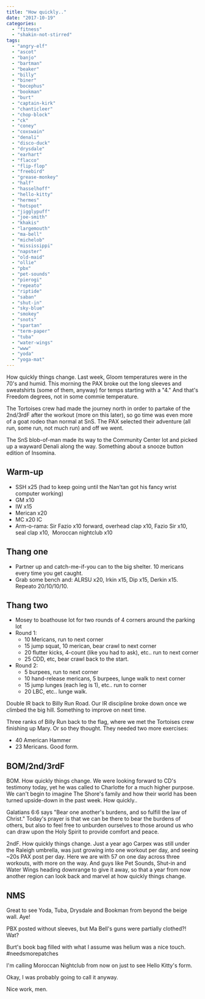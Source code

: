 ```yaml
---
title: "How quickly.."
date: "2017-10-19"
categories: 
  - "fitness"
  - "shakin-not-stirred"
tags: 
  - "angry-elf"
  - "ascot"
  - "banjo"
  - "bartman"
  - "beaker"
  - "billy"
  - "biner"
  - "bocephus"
  - "bookman"
  - "burt"
  - "captain-kirk"
  - "chanticleer"
  - "chop-block"
  - "ck"
  - "coney"
  - "coxswain"
  - "denali"
  - "disco-duck"
  - "drysdale"
  - "earhart"
  - "flacco"
  - "flip-flop"
  - "freebird"
  - "grease-monkey"
  - "half"
  - "hasselhoff"
  - "hello-kitty"
  - "hermes"
  - "hotspot"
  - "jigglypuff"
  - "joe-smith"
  - "khakis"
  - "largemouth"
  - "ma-bell"
  - "michelob"
  - "mississippi"
  - "napster"
  - "old-maid"
  - "ollie"
  - "pbx"
  - "pet-sounds"
  - "pierogi"
  - "repeato"
  - "riptide"
  - "saban"
  - "shut-in"
  - "sky-blue"
  - "smokey"
  - "snots"
  - "spartan"
  - "term-paper"
  - "tuba"
  - "water-wings"
  - "www"
  - "yoda"
  - "yoga-mat"
---
```


How quickly things change. Last week, Gloom temperatures were in the 70's and humid. This morning the PAX broke out the long sleeves and sweatshirts (some of them, anyway) for temps starting with a "4." And that's Freedom degrees, not in some commie temperature.

The Tortoises crew had made the journey north in order to partake of the 2nd/3rdF after the workout (more on this later), so go time was even more of a goat rodeo than normal at SnS. The PAX selected their adventure (all run, some run, not much run) and off we went.

The SnS blob-of-man made its way to the Community Center lot and picked up a wayward Denali along the way. Something about a snooze button edition of Insomina.

## Warm-up

- SSH x25 (had to keep going until the Nan'tan got his fancy wrist computer working)
- GM x10
- IW x15
- Merican x20
- MC x20 IC
- Arm-o-rama: Sir Fazio x10 forward, overhead clap x10, Fazio Sir x10, seal clap x10,  Moroccan nightclub x10

## Thang one

- Partner up and catch-me-if-you can to the big shelter. 10 mericans every time you get caught.
- Grab some bench and: ALRSU x20, Irkin x15, Dip x15, Derkin x15. Repeato 20/10/10/10.

## Thang two

- Mosey to boathouse lot for two rounds of 4 corners around the parking lot
- Round 1:
    - 10 Mericans, run to next corner
    - 15 jump squat, 10 merican, bear crawl to next corner
    - 20 flutter kicks, 4-count (like you had to ask), etc.. run to next corner
    - 25 CDD, etc, bear crawl back to the start.
- Round 2:
    - 5 burpees, run to next corner
    - 10 hand-release mericans, 5 burpees, lunge walk to next corner
    - 15 jump lunges (each leg is 1), etc.. run to corner
    - 20 LBC, etc.. lunge walk.

Double IR back to Billy Run Road. Our IR discipline broke down once we climbed the big hill. Something to improve on next time.

Three ranks of Billy Run back to the flag, where we met the Tortoises crew finishing up Mary. Or so they thought. They needed two more exercises:

- 40 American Hammer
- 23 Mericans. Good form.

## BOM/2nd/3rdF

BOM. How quickly things change. We were looking forward to CD's testimony today, yet he was called to Charlotte for a much higher purpose. We can't begin to imagine The Shore's family and how their world has been turned upside-down in the past week. How quickly..

Galatians 6:6 says "Bear one another's burdens, and so fulfill the law of Christ." Today's prayer is that we can be there to bear the burdens of others, but also to feel free to unburden ourselves to those around us who can draw upon the Holy Spirit to provide comfort and peace.

2ndF. How quickly things change. Just a year ago Carpex was still under the Raleigh umbrella, was just growing into one workout per day, and seeing ~20s PAX post per day. Here we are with 57 on one day across three workouts, with more on the way. And guys like Pet Sounds, Shut-in and Water Wings heading downrange to give it away, so that a year from now another region can look back and marvel at how quickly things change.

## NMS

Great to see Yoda, Tuba, Drysdale and Bookman from beyond the beige wall. Aye!

PBX posted without sleeves, but Ma Bell's guns were partially clothed?! Wat?

Burt's book bag filled with what I assume was helium was a nice touch. #needsmorepatches

I'm calling Moroccan Nightclub from now on just to see Hello Kitty's form.

Okay, I was probably going to call it anyway.

Nice work, men.
